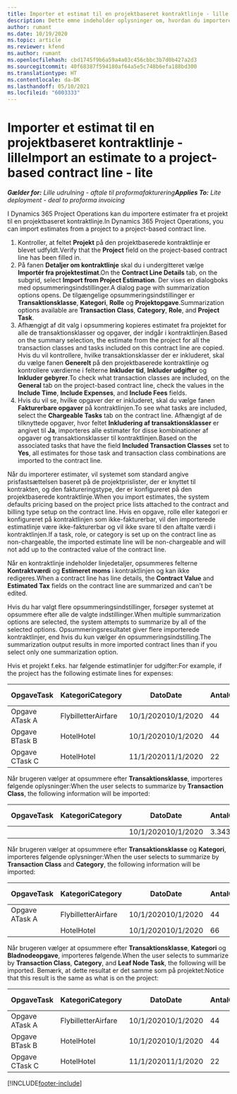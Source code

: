```yaml
---
title: Importer et estimat til en projektbaseret kontraktlinje - lille
description: Dette emne indeholder oplysninger om, hvordan du importerer økonomiske estimater fra et projekt til en kontraktlinje.
author: rumant
ms.date: 10/19/2020
ms.topic: article
ms.reviewer: kfend
ms.author: rumant
ms.openlocfilehash: cbd1745f9b6a59a4a03c456cbbc3b7d0b427a2d3
ms.sourcegitcommit: 40f68387f594180af64a5e5c748b6efa188bd300
ms.translationtype: HT
ms.contentlocale: da-DK
ms.lasthandoff: 05/10/2021
ms.locfileid: "6003333"
---
```

# <a name="import-an-estimate-to-a-project-based-contract-line---lite"></a><span data-ttu-id="78d18-103">Importer et estimat til en projektbaseret kontraktlinje - lille</span><span class="sxs-lookup"><span data-stu-id="78d18-103">Import an estimate to a project-based contract line - lite</span></span>

<span data-ttu-id="78d18-104">_**Gælder for:** Lille udrulning - aftale til proformafakturering_</span><span class="sxs-lookup"><span data-stu-id="78d18-104">_**Applies To:** Lite deployment - deal to proforma invoicing_</span></span>

<span data-ttu-id="78d18-105">I Dynamics 365 Project Operations kan du importere estimater fra et projekt til en projektbaseret kontraktlinje.</span><span class="sxs-lookup"><span data-stu-id="78d18-105">In Dynamics 365 Project Operations, you can import estimates from a project to a project-based contract line.</span></span>

1. <span data-ttu-id="78d18-106">Kontroller, at feltet **Projekt** på den projektbaserede kontraktlinje er blevet udfyldt.</span><span class="sxs-lookup"><span data-stu-id="78d18-106">Verify that the **Project** field on the project-based contract line has been filled in.</span></span>
2. <span data-ttu-id="78d18-107">På fanen **Detaljer om kontraktlinje** skal du i undergitteret vælge **Importér fra projektestimat**.</span><span class="sxs-lookup"><span data-stu-id="78d18-107">On the **Contract Line Details** tab, on the subgrid, select **Import from Project Estimation**.</span></span> <span data-ttu-id="78d18-108">Der vises en dialogboks med opsummeringsindstillinger.</span><span class="sxs-lookup"><span data-stu-id="78d18-108">A dialog page with summarization options opens.</span></span> <span data-ttu-id="78d18-109">De tilgængelige opsummeringsindstillinger er **Transaktionsklasse**, **Kategori**, **Rolle** og **Projektopgave**.</span><span class="sxs-lookup"><span data-stu-id="78d18-109">Summarization options available are **Transaction Class**, **Category**, **Role**, and **Project Task**.</span></span>
3. <span data-ttu-id="78d18-110">Afhængigt af dit valg i opsummering kopieres estimatet fra projektet for alle de transaktionsklasser og opgaver, der indgår i kontraktlinjen.</span><span class="sxs-lookup"><span data-stu-id="78d18-110">Based on the summary selection, the estimate from the project for all the transaction classes and tasks included on this contract line are copied.</span></span> <span data-ttu-id="78d18-111">Hvis du vil kontrollere, hvilke transaktionsklasser der er inkluderet, skal du vælge fanen **Generelt** på den projektbaserede kontraktlinje og kontrollere værdierne i felterne **Inkluder tid**, **Inkluder udgifter** og **Inkluder gebyrer**.</span><span class="sxs-lookup"><span data-stu-id="78d18-111">To check what transaction classes are included, on the **General** tab on the project-based contract line, check the values in the **Include Time**, **Include Expenses**, and **Include Fees** fields.</span></span> 
4. <span data-ttu-id="78d18-112">Hvis du vil se, hvilke opgaver der er inkluderet, skal du vælge fanen **Fakturerbare opgaver** på kontraktlinjen.</span><span class="sxs-lookup"><span data-stu-id="78d18-112">To see what tasks are included, select the **Chargeable Tasks** tab on the contract line.</span></span> <span data-ttu-id="78d18-113">Afhængigt af de tilknyttede opgaver, hvor feltet **Inkludering af transaktionsklasser** er angivet til **Ja**, importeres alle estimater for disse kombinationer af opgaver og transaktionsklasser til kontraktlinjen.</span><span class="sxs-lookup"><span data-stu-id="78d18-113">Based on the associated tasks that have the field **Included Transaction Classes** set to **Yes**, all estimates for those task and transaction class combinations are imported to the contract line.</span></span>

<span data-ttu-id="78d18-114">Når du importerer estimater, vil systemet som standard angive prisfastsættelsen baseret på de projektprislister, der er knyttet til kontrakten, og den faktureringstype, der er konfigureret på den projektbaserede kontraktlinje.</span><span class="sxs-lookup"><span data-stu-id="78d18-114">When you import estimates, the system defaults pricing based on the project price lists attached to the contract and billing type setup on the contract line.</span></span> <span data-ttu-id="78d18-115">Hvis en opgave, rolle eller kategori er konfigureret på kontraktlinjen som ikke-fakturerbar, vil den importerede estimatlinje være ikke-fakturerbar og vil ikke svare til den aftalte værdi i kontraktlinjen.</span><span class="sxs-lookup"><span data-stu-id="78d18-115">If a task, role, or category is set up on the contract line as non-chargeable, the imported estimate line will be non-chargeable and will not add up to the contracted value of the contract line.</span></span>

<span data-ttu-id="78d18-116">Når en kontraktlinje indeholder linjedetaljer, opsummeres felterne **Kontraktværdi** og **Estimeret moms** i kontraktlinjen og kan ikke redigeres.</span><span class="sxs-lookup"><span data-stu-id="78d18-116">When a contract line has line details, the **Contract Value** and **Estimated Tax** fields on the contract line are summarized and can't be edited.</span></span>

<span data-ttu-id="78d18-117">Hvis du har valgt flere opsummeringsindstillinger, forsøger systemet at opsummere efter alle de valgte indstillinger.</span><span class="sxs-lookup"><span data-stu-id="78d18-117">When multiple summarization options are selected, the system attempts to summarize by all of the selected options.</span></span> <span data-ttu-id="78d18-118">Opsummeringsresultatet giver flere importerede kontraktlinjer, end hvis du kun vælger én opsummeringsindstilling.</span><span class="sxs-lookup"><span data-stu-id="78d18-118">The summarization output results in more imported contract lines than if you select only one summarization option.</span></span>

<span data-ttu-id="78d18-119">Hvis et projekt f.eks. har følgende estimatlinjer for udgifter:</span><span class="sxs-lookup"><span data-stu-id="78d18-119">For example, if the project has the following estimate lines for expenses:</span></span>

| <span data-ttu-id="78d18-120">Opgave</span><span class="sxs-lookup"><span data-stu-id="78d18-120">Task</span></span> | <span data-ttu-id="78d18-121">Kategori</span><span class="sxs-lookup"><span data-stu-id="78d18-121">Category</span></span> | <span data-ttu-id="78d18-122">Dato</span><span class="sxs-lookup"><span data-stu-id="78d18-122">Date</span></span> | <span data-ttu-id="78d18-123">Antal</span><span class="sxs-lookup"><span data-stu-id="78d18-123">Quantity</span></span> | <span data-ttu-id="78d18-124">Enhedspris</span><span class="sxs-lookup"><span data-stu-id="78d18-124">Unit price</span></span> | <span data-ttu-id="78d18-125">Beløb</span><span class="sxs-lookup"><span data-stu-id="78d18-125">Amount</span></span> |
| --- | --- | --- | --- | --- | --- |
| <span data-ttu-id="78d18-126">Opgave A</span><span class="sxs-lookup"><span data-stu-id="78d18-126">Task A</span></span> | <span data-ttu-id="78d18-127">Flybilletter</span><span class="sxs-lookup"><span data-stu-id="78d18-127">Airfare</span></span> | <span data-ttu-id="78d18-128">10/1/2020</span><span class="sxs-lookup"><span data-stu-id="78d18-128">10/1/2020</span></span> | <span data-ttu-id="78d18-129">4</span><span class="sxs-lookup"><span data-stu-id="78d18-129">4</span></span> | <span data-ttu-id="78d18-130">400</span><span class="sxs-lookup"><span data-stu-id="78d18-130">400</span></span> | <span data-ttu-id="78d18-131">1600</span><span class="sxs-lookup"><span data-stu-id="78d18-131">1600</span></span> |
| <span data-ttu-id="78d18-132">Opgave B</span><span class="sxs-lookup"><span data-stu-id="78d18-132">Task B</span></span> | <span data-ttu-id="78d18-133">Hotel</span><span class="sxs-lookup"><span data-stu-id="78d18-133">Hotel</span></span> | <span data-ttu-id="78d18-134">10/1/2020</span><span class="sxs-lookup"><span data-stu-id="78d18-134">10/1/2020</span></span> | <span data-ttu-id="78d18-135">4</span><span class="sxs-lookup"><span data-stu-id="78d18-135">4</span></span> | <span data-ttu-id="78d18-136">200</span><span class="sxs-lookup"><span data-stu-id="78d18-136">200</span></span> | <span data-ttu-id="78d18-137">800</span><span class="sxs-lookup"><span data-stu-id="78d18-137">800</span></span> |
| <span data-ttu-id="78d18-138">Opgave C</span><span class="sxs-lookup"><span data-stu-id="78d18-138">Task C</span></span> | <span data-ttu-id="78d18-139">Hotel</span><span class="sxs-lookup"><span data-stu-id="78d18-139">Hotel</span></span> | <span data-ttu-id="78d18-140">11/1/2020</span><span class="sxs-lookup"><span data-stu-id="78d18-140">11/1/2020</span></span> | <span data-ttu-id="78d18-141">2</span><span class="sxs-lookup"><span data-stu-id="78d18-141">2</span></span> | <span data-ttu-id="78d18-142">200</span><span class="sxs-lookup"><span data-stu-id="78d18-142">200</span></span> | <span data-ttu-id="78d18-143">400</span><span class="sxs-lookup"><span data-stu-id="78d18-143">400</span></span> |

<span data-ttu-id="78d18-144">Når brugeren vælger at opsummere efter **Transaktionsklasse**, importeres følgende oplysninger:</span><span class="sxs-lookup"><span data-stu-id="78d18-144">When the user selects to summarize by **Transaction Class**, the following information will be imported:</span></span>

| <span data-ttu-id="78d18-145">Opgave</span><span class="sxs-lookup"><span data-stu-id="78d18-145">Task</span></span> | <span data-ttu-id="78d18-146">Kategori</span><span class="sxs-lookup"><span data-stu-id="78d18-146">Category</span></span> | <span data-ttu-id="78d18-147">Dato</span><span class="sxs-lookup"><span data-stu-id="78d18-147">Date</span></span> | <span data-ttu-id="78d18-148">Antal</span><span class="sxs-lookup"><span data-stu-id="78d18-148">Quantity</span></span> | <span data-ttu-id="78d18-149">Enhedspris</span><span class="sxs-lookup"><span data-stu-id="78d18-149">Unit price</span></span> | <span data-ttu-id="78d18-150">Beløb</span><span class="sxs-lookup"><span data-stu-id="78d18-150">Amount</span></span> |
| --- | --- | --- | --- | --- | --- |
| &nbsp; | &nbsp; | <span data-ttu-id="78d18-151">10/1/2020</span><span class="sxs-lookup"><span data-stu-id="78d18-151">10/1/2020</span></span> | <span data-ttu-id="78d18-152">3.34</span><span class="sxs-lookup"><span data-stu-id="78d18-152">3.34</span></span> | <span data-ttu-id="78d18-153">840</span><span class="sxs-lookup"><span data-stu-id="78d18-153">840</span></span> | <span data-ttu-id="78d18-154">2800</span><span class="sxs-lookup"><span data-stu-id="78d18-154">2800</span></span> |

<span data-ttu-id="78d18-155">Når brugeren vælger at opsummere efter **Transaktionsklasse** og **Kategori**, importeres følgende oplysninger:</span><span class="sxs-lookup"><span data-stu-id="78d18-155">When the user selects to summarize by **Transaction Class** and **Category**, the following information will be imported:</span></span>

| <span data-ttu-id="78d18-156">Opgave</span><span class="sxs-lookup"><span data-stu-id="78d18-156">Task</span></span> | <span data-ttu-id="78d18-157">Kategori</span><span class="sxs-lookup"><span data-stu-id="78d18-157">Category</span></span> | <span data-ttu-id="78d18-158">Dato</span><span class="sxs-lookup"><span data-stu-id="78d18-158">Date</span></span> | <span data-ttu-id="78d18-159">Antal</span><span class="sxs-lookup"><span data-stu-id="78d18-159">Quantity</span></span> | <span data-ttu-id="78d18-160">Enhedspris</span><span class="sxs-lookup"><span data-stu-id="78d18-160">Unit price</span></span> | <span data-ttu-id="78d18-161">Beløb</span><span class="sxs-lookup"><span data-stu-id="78d18-161">Amount</span></span> |
| --- | --- | --- | --- | --- | --- |
| <span data-ttu-id="78d18-162">Opgave A</span><span class="sxs-lookup"><span data-stu-id="78d18-162">Task A</span></span> | <span data-ttu-id="78d18-163">Flybilletter</span><span class="sxs-lookup"><span data-stu-id="78d18-163">Airfare</span></span> | <span data-ttu-id="78d18-164">10/1/2020</span><span class="sxs-lookup"><span data-stu-id="78d18-164">10/1/2020</span></span> | <span data-ttu-id="78d18-165">4</span><span class="sxs-lookup"><span data-stu-id="78d18-165">4</span></span> | <span data-ttu-id="78d18-166">400</span><span class="sxs-lookup"><span data-stu-id="78d18-166">400</span></span> | <span data-ttu-id="78d18-167">1600</span><span class="sxs-lookup"><span data-stu-id="78d18-167">1600</span></span> |
| &nbsp;| <span data-ttu-id="78d18-168">Hotel</span><span class="sxs-lookup"><span data-stu-id="78d18-168">Hotel</span></span> | <span data-ttu-id="78d18-169">10/1/2020</span><span class="sxs-lookup"><span data-stu-id="78d18-169">10/1/2020</span></span> | <span data-ttu-id="78d18-170">6</span><span class="sxs-lookup"><span data-stu-id="78d18-170">6</span></span> | <span data-ttu-id="78d18-171">200</span><span class="sxs-lookup"><span data-stu-id="78d18-171">200</span></span> | <span data-ttu-id="78d18-172">1200</span><span class="sxs-lookup"><span data-stu-id="78d18-172">1200</span></span> |

<span data-ttu-id="78d18-173">Når brugeren vælger at opsummere efter **Transaktionsklasse**, **Kategori** og **Bladnodeopgave**, importeres følgende.</span><span class="sxs-lookup"><span data-stu-id="78d18-173">When the user selects to summarize by **Transaction Class**, **Category**, and **Leaf Node Task**, the following will be imported.</span></span> <span data-ttu-id="78d18-174">Bemærk, at dette resultat er det samme som på projektet:</span><span class="sxs-lookup"><span data-stu-id="78d18-174">Notice that this result is the same as what is on the project:</span></span>

| <span data-ttu-id="78d18-175">Opgave</span><span class="sxs-lookup"><span data-stu-id="78d18-175">Task</span></span> | <span data-ttu-id="78d18-176">Kategori</span><span class="sxs-lookup"><span data-stu-id="78d18-176">Category</span></span> | <span data-ttu-id="78d18-177">Dato</span><span class="sxs-lookup"><span data-stu-id="78d18-177">Date</span></span> | <span data-ttu-id="78d18-178">Antal</span><span class="sxs-lookup"><span data-stu-id="78d18-178">Quantity</span></span> | <span data-ttu-id="78d18-179">Enhedspris</span><span class="sxs-lookup"><span data-stu-id="78d18-179">Unit price</span></span> | <span data-ttu-id="78d18-180">Beløb</span><span class="sxs-lookup"><span data-stu-id="78d18-180">Amount</span></span> |
| --- | --- | --- | --- | --- | --- |
| <span data-ttu-id="78d18-181">Opgave A</span><span class="sxs-lookup"><span data-stu-id="78d18-181">Task A</span></span> | <span data-ttu-id="78d18-182">Flybilletter</span><span class="sxs-lookup"><span data-stu-id="78d18-182">Airfare</span></span> | <span data-ttu-id="78d18-183">10/1/2020</span><span class="sxs-lookup"><span data-stu-id="78d18-183">10/1/2020</span></span> | <span data-ttu-id="78d18-184">4</span><span class="sxs-lookup"><span data-stu-id="78d18-184">4</span></span> | <span data-ttu-id="78d18-185">400</span><span class="sxs-lookup"><span data-stu-id="78d18-185">400</span></span> | <span data-ttu-id="78d18-186">1600</span><span class="sxs-lookup"><span data-stu-id="78d18-186">1600</span></span> |
| <span data-ttu-id="78d18-187">Opgave B</span><span class="sxs-lookup"><span data-stu-id="78d18-187">Task B</span></span> | <span data-ttu-id="78d18-188">Hotel</span><span class="sxs-lookup"><span data-stu-id="78d18-188">Hotel</span></span> | <span data-ttu-id="78d18-189">10/1/2020</span><span class="sxs-lookup"><span data-stu-id="78d18-189">10/1/2020</span></span> | <span data-ttu-id="78d18-190">4</span><span class="sxs-lookup"><span data-stu-id="78d18-190">4</span></span> | <span data-ttu-id="78d18-191">200</span><span class="sxs-lookup"><span data-stu-id="78d18-191">200</span></span> | <span data-ttu-id="78d18-192">800</span><span class="sxs-lookup"><span data-stu-id="78d18-192">800</span></span> |
| <span data-ttu-id="78d18-193">Opgave C</span><span class="sxs-lookup"><span data-stu-id="78d18-193">Task C</span></span> | <span data-ttu-id="78d18-194">Hotel</span><span class="sxs-lookup"><span data-stu-id="78d18-194">Hotel</span></span> | <span data-ttu-id="78d18-195">11/1/2020</span><span class="sxs-lookup"><span data-stu-id="78d18-195">11/1/2020</span></span> | <span data-ttu-id="78d18-196">2</span><span class="sxs-lookup"><span data-stu-id="78d18-196">2</span></span> | <span data-ttu-id="78d18-197">200</span><span class="sxs-lookup"><span data-stu-id="78d18-197">200</span></span> | <span data-ttu-id="78d18-198">400</span><span class="sxs-lookup"><span data-stu-id="78d18-198">400</span></span> |


[!INCLUDE[footer-include](../../includes/footer-banner.md)]